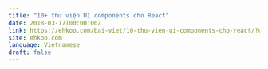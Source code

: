 ```yaml
---
title: "10+ thư viện UI components cho React"
date: 2018-03-17T00:00:00Z
link: https://ehkoo.com/bai-viet/10-thu-vien-ui-components-cho-react/?utm_medium=RSS&utm_source=news.12bit.vn
site: ehkoo.com
language: Vietnamese
draft: false
---
```

